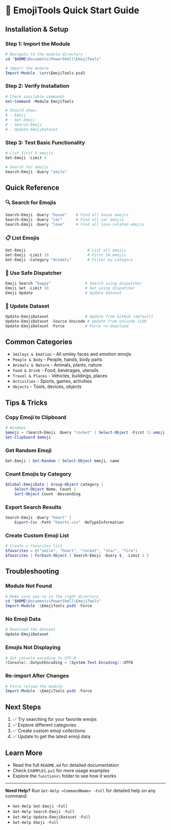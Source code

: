 # 🎉 EmojiTools Quick Start Guide

## Installation & Setup

### Step 1: Import the Module
```powershell
# Navigate to the module directory
cd "$HOME\Documents\PowerShell\EmojiTools"

# Import the module
Import-Module .\src\EmojiTools.psd1
```

### Step 2: Verify Installation
```powershell
# Check available commands
Get-Command -Module EmojiTools

# Should show:
# - Emoji
# - Get-Emoji
# - Search-Emoji
# - Update-EmojiDataset
```

### Step 3: Test Basic Functionality
```powershell
# List first 5 emojis
Get-Emoji -Limit 5

# Search for emojis
Search-Emoji -Query "smile"
```

## Quick Reference

### 🔍 Search for Emojis
```powershell
Search-Emoji -Query "house"    # Find all house emojis
Search-Emoji -Query "car"      # Find all car emojis
Search-Emoji -Query "love"     # Find all love-related emojis
```

### 📋 List Emojis
```powershell
Get-Emoji                           # List all emojis
Get-Emoji -Limit 10                 # First 10 emojis
Get-Emoji -Category "Animals"       # Filter by category
```

### 🎯 Use Safe Dispatcher
```powershell
Emoji Search "happy"               # Search using dispatcher
Emoji Get -Limit 10                # Get using dispatcher
Emoji Update                       # Update dataset
```

### 🔄 Update Dataset
```powershell
Update-EmojiDataset                # Update from GitHub (default)
Update-EmojiDataset -Source Unicode # Update from Unicode CLDR
Update-EmojiDataset -Force         # Force re-download
```

## Common Categories

- `Smileys & Emotion` - All smiley faces and emotion emojis
- `People & Body` - People, hands, body parts
- `Animals & Nature` - Animals, plants, nature
- `Food & Drink` - Food, beverages, utensils
- `Travel & Places` - Vehicles, buildings, places
- `Activities` - Sports, games, activities
- `Objects` - Tools, devices, objects

## Tips & Tricks

### Copy Emoji to Clipboard
```powershell
# Windows
$emoji = (Search-Emoji -Query "rocket" | Select-Object -First 1).emoji
Set-Clipboard $emoji
```

### Get Random Emoji
```powershell
Get-Emoji | Get-Random | Select-Object emoji, name
```

### Count Emojis by Category
```powershell
$Global:EmojiData | Group-Object category |
    Select-Object Name, Count |
    Sort-Object Count -Descending
```

### Export Search Results
```powershell
Search-Emoji -Query "heart" |
    Export-Csv -Path "hearts.csv" -NoTypeInformation
```

### Create Custom Emoji List
```powershell
# Create a favorites list
$favorites = @("smile", "heart", "rocket", "star", "fire")
$favorites | ForEach-Object { Search-Emoji -Query $_ -Limit 1 }
```

## Troubleshooting

### Module Not Found
```powershell
# Make sure you're in the right directory
cd "$HOME\Documents\PowerShell\EmojiTools"
Import-Module .\EmojiTools.psd1 -Force
```

### No Emoji Data
```powershell
# Download the dataset
Update-EmojiDataset
```

### Emojis Not Displaying
```powershell
# Set console encoding to UTF-8
[Console]::OutputEncoding = [System.Text.Encoding]::UTF8
```

### Re-import After Changes
```powershell
# Force reload the module
Import-Module .\EmojiTools.psd1 -Force
```

## Next Steps

1. ✅ Try searching for your favorite emojis
2. ✅ Explore different categories
3. ✅ Create custom emoji collections
4. ✅ Update to get the latest emoji data

## Learn More

- Read the full `README.md` for detailed documentation
- Check `EXAMPLES.ps1` for more usage examples
- Explore the `functions\` folder to see how it works

---

**Need Help?** Run `Get-Help <CommandName> -Full` for detailed help on any command:
- `Get-Help Get-Emoji -Full`
- `Get-Help Search-Emoji -Full`
- `Get-Help Update-EmojiDataset -Full`
- `Get-Help Emoji -Full`
